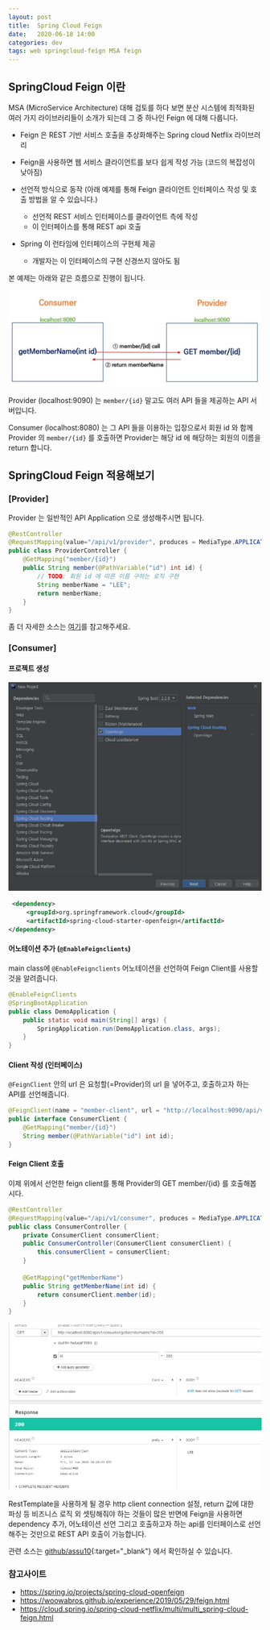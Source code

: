 ```yaml
---
layout: post
title:  Spring Cloud Feign
date:   2020-06-18 14:00
categories: dev
tags: web springcloud-feign MSA feign
---
```



## SpringCloud Feign 이란

MSA (MicroService Architecture) 대해 검토를 하다 보면 분산 시스템에 최적화된 여러 가지 라이브러리들이 소개가 되는데 그 중 하나인 Feign 에 대해 다룹니다.



- Feign 은 REST 기반 서비스 호출을 추상화해주는 Spring cloud Netflix 라이브러리

- Feign을 사용하면 웹 서비스 클라이언트를 보다 쉽게 작성 가능 (코드의 복잡성이 낮아짐)
- 선언적 방식으로 동작 (아래 예제를 통해 Feign 클라이언트 인터페이스 작성 및 호출 방법을 알 수 있습니다.)
  - 선언적 REST 서비스 인터페이스를 클라이언트 측에 작성
  - 이 인터페이스를 통해 REST api 호출
- Spring 이 런타임에 인터페이스의 구현체 제공
  - 개발자는 이 인터페이스의 구현 신경쓰지 않아도 됨



본 예제는 아래와 같은 흐름으로 진행이 됩니다.

![그림으로 이해하는 API 호출 흐름](/assets/img/dev/20200618/0618_1.jpg)



Provider (localhost:9090) 는 `member/{id}` 말고도 여러 API 들을 제공하는 API 서버입니다.

Consumer (localhost:8080) 는 그 API 들을 이용하는 입장으로서 회원 id 와 함께 Provider 의 `member/{id}` 를 호출하면 Provider는 해당 id 에 해당하는 회원의 이름을 return 합니다.




## SpringCloud Feign 적용해보기
### [Provider]

Provider 는 일반적인 API Application 으로 생성해주시면 됩니다.

```java
@RestController
@RequestMapping(value="/api/v1/provider", produces = MediaType.APPLICATION_JSON_VALUE)
public class ProviderController {
    @GetMapping("member/{id}")
    public String member(@PathVariable("id") int id) {
        // TODO: 회원 id 에 따른 이름 구하는 로직 구현
        String memberName = "LEE";
        return memberName;
    }
}
```

좀 더 자세한 소스는 [여기](https://github.com/assu10/feign.git)를 참고해주세요.



### [Consumer]

#### 프로젝트 생성

![springboot project 생성 - Consumer](/assets/img/dev/20200618/0618_2.jpg)

```xml
 <dependency>
     <groupId>org.springframework.cloud</groupId>
     <artifactId>spring-cloud-starter-openfeign</artifactId>
</dependency>
```



#### 어노테이션 추가 (`@EnableFeignclients`)

main class에 `@EnableFeignclients` 어노테이션을 선언하여 Feign Client를 사용할 것을 알려줍니다.

```java
@EnableFeignClients
@SpringBootApplication
public class DemoApplication {
    public static void main(String[] args) {
        SpringApplication.run(DemoApplication.class, args);
    }
}
```



#### Client 작성 (인터페이스)

`@FeignClient` 안의 url 은 요청할(=Provider)의 url 을 넣어주고, 호출하고자 하는 API를 선언해줍니다.



```java
@FeignClient(name = "member-client", url = "http://localhost:9090/api/v1/provider/")
public interface ConsumerClient {
    @GetMapping("member/{id}")
    String member(@PathVariable("id") int id);
}
```





#### Feign Client 호출

이제 위에서 선언한 feign client를 통해 Provider의 GET member/{id} 를 호출해봅시다.

```java
@RestController
@RequestMapping(value="/api/v1/consumer", produces = MediaType.APPLICATION_JSON_VALUE)
public class ConsumerController {
    private ConsumerClient consumerClient;
    public ConsumerController(ConsumerClient consumerClient) {
        this.consumerClient = consumerClient;
    }

    @GetMapping("getMemberName")
    public String getMemberName(int id) {
        return consumerClient.member(id);
    }
}
```



![Consumer API 호출](/assets/img/dev/20200618/0618_api.jpg)





RestTemplate을 사용하게 될 경우 http client connection 설정, return 값에 대한 파싱 등 비즈니스 로직 외 셋팅해줘야 하는 것들이 많은 반면에 Feign을 사용하면 dependency 추가, 어노테이션 선언 그리고 호출하고자 하는 api를 인터페이스로 선언해주는 것만으로 REST API 호출이 가능합니다.



관련 소스는 [github/assu10](https://github.com/assu10/feign.git){:target="_blank"}  에서 확인하실 수 있습니다.



### 참고사이트

- https://spring.io/projects/spring-cloud-openfeign
- https://woowabros.github.io/experience/2019/05/29/feign.html
- https://cloud.spring.io/spring-cloud-netflix/multi/multi_spring-cloud-feign.html

